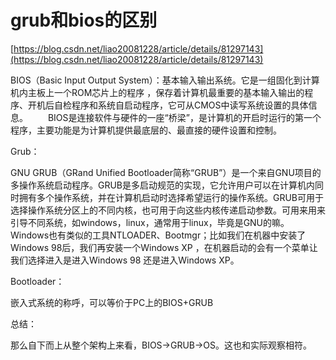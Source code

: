 # grub和bios的区别

[https://blog.csdn.net/liao20081228/article/details/81297143](https://blog.csdn.net/liao20081228/article/details/81297143)

BIOS（Basic Input Output System）：基本输入输出系统。它是一组固化到计算机内主板上一个ROM芯片上的程序 ，保存着计算机最重要的基本输入输出的程序、开机后自检程序和系统自启动程序，它可从CMOS中读写系统设置的具体信息。
  BIOS是连接软件与硬件的一座“桥梁”，是计算机的开启时运行的第一个程序，主要功能是为计算机提供最底层的、最直接的硬件设置和控制。

Grub：

GNU GRUB（GRand Unified Bootloader简称“GRUB”）是一个来自GNU项目的多操作系统启动程序。GRUB是多启动规范的实现，它允许用户可以在计算机内同时拥有多个操作系统，并在计算机启动时选择希望运行的操作系统。GRUB可用于选择操作系统分区上的不同内核，也可用于向这些内核传递启动参数。可用来用来引导不同系统，如windows，linux，通常用于linux，毕竟是GNU的嘛。Windows也有类似的工具NTLOADER、Bootmgr；比如我们在机器中安装了Windows 98后，我们再安装一个Windows XP ，在机器启动的会有一个菜单让我们选择进入是进入Windows 98 还是进入Windows XP。

Bootloader：

嵌入式系统的称呼，可以等价于PC上的BIOS+GRUB

总结：

那么自下而上从整个架构上来看，BIOS→GRUB→OS。这也和实际观察相符。